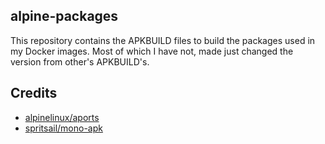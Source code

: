 ## alpine-packages

This repository contains the APKBUILD files to build the packages used in my Docker images. Most of which I have not, made just changed the version from other's APKBUILD's.

## Credits

-   [alpinelinux/aports](https://github.com/alpinelinux/aports)
-   [spritsail/mono-apk](https://github.com/spritsail/mono-apk)
